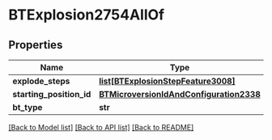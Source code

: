 # BTExplosion2754AllOf

## Properties
Name | Type | Description | Notes
------------ | ------------- | ------------- | -------------
**explode_steps** | [**list[BTExplosionStepFeature3008]**](BTExplosionStepFeature3008.md) |  | [optional] 
**starting_position_id** | [**BTMicroversionIdAndConfiguration2338**](BTMicroversionIdAndConfiguration2338.md) |  | [optional] 
**bt_type** | **str** |  | [optional] 

[[Back to Model list]](../README.md#documentation-for-models) [[Back to API list]](../README.md#documentation-for-api-endpoints) [[Back to README]](../README.md)


